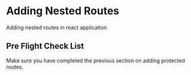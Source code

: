# Adding Nested Routes
Adding nested routes in react application



## Pre Flight Check List
Make sure you have completed the previous section on adding protected routes.
 


 

 

 